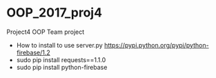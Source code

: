 # OOP_2017_proj4
Project4 OOP Team project

* How to install to use server.py
https://pypi.python.org/pypi/python-firebase/1.2
* sudo pip install requests==1.1.0
* sudo pip install python-firebase